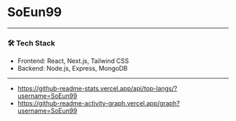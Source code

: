 # SoEun99
---

### 🛠️ Tech Stack
- Frontend: React, Next.js, Tailwind CSS  
- Backend: Node.js, Express, MongoDB  

---
- https://github-readme-stats.vercel.app/api/top-langs/?username=SoEun99
- https://github-readme-activity-graph.vercel.app/graph?username=SoEun99
